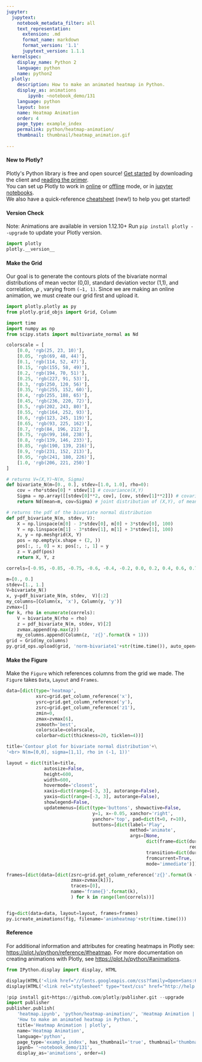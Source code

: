 ```yaml
---
jupyter:
  jupytext:
    notebook_metadata_filter: all
    text_representation:
      extension: .md
      format_name: markdown
      format_version: '1.1'
      jupytext_version: 1.1.1
  kernelspec:
    display_name: Python 2
    language: python
    name: python2
  plotly:
    description: How to make an animated heatmap in Python.
    display_as: animations
        ipynb: ~notebook_demo/131
    language: python
    layout: base
    name: Heatmap Animation
    order: 4
    page_type: example_index
    permalink: python/heatmap-animation/
    thumbnail: thumbnail/heatmap_animation.gif
    
---
```


#### New to Plotly?
Plotly's Python library is free and open source! [Get started](https://plot.ly/python/getting-started/) by downloading the client and [reading the primer](https://plot.ly/python/getting-started/).
<br>You can set up Plotly to work in [online](https://plot.ly/python/getting-started/#initialization-for-online-plotting) or [offline](https://plot.ly/python/getting-started/#initialization-for-offline-plotting) mode, or in [jupyter notebooks](https://plot.ly/python/getting-started/#start-plotting-online).
<br>We also have a quick-reference [cheatsheet](https://images.plot.ly/plotly-documentation/images/python_cheat_sheet.pdf) (new!) to help you get started!


#### Version Check
Note: Animations are available in version 1.12.10+
Run `pip install plotly --upgrade` to update your Plotly version.

```python
import plotly
plotly.__version__
```

#### Make the Grid
Our goal is to generate the contours plots of the bivariate normal distributions of mean vector (0,0), standard deviation vector (1,1), and correlation, $\rho$ , varying from `(−1, 1)`. Since we are making an online animation, we must create our grid first and upload it.

```python
import plotly.plotly as py
from plotly.grid_objs import Grid, Column

import time
import numpy as np
from scipy.stats import multivariate_normal as Nd

colorscale = [
    [0.0, 'rgb(25, 23, 10)'],
    [0.05, 'rgb(69, 48, 44)'],
    [0.1, 'rgb(114, 52, 47)'],
    [0.15, 'rgb(155, 58, 49)'],
    [0.2, 'rgb(194, 70, 51)'],
    [0.25, 'rgb(227, 91, 53)'],
    [0.3, 'rgb(250, 120, 56)'],
    [0.35, 'rgb(255, 152, 60)'],
    [0.4, 'rgb(255, 188, 65)'],
    [0.45, 'rgb(236, 220, 72)'],
    [0.5, 'rgb(202, 243, 80)'],
    [0.55, 'rgb(164, 252, 93)'],
    [0.6, 'rgb(123, 245, 119)'],
    [0.65, 'rgb(93, 225, 162)'],
    [0.7, 'rgb(84, 196, 212)'],
    [0.75, 'rgb(99, 168, 238)'],
    [0.8, 'rgb(139, 146, 233)'],
    [0.85, 'rgb(190, 139, 216)'],
    [0.9, 'rgb(231, 152, 213)'],
    [0.95, 'rgb(241, 180, 226)'],
    [1.0, 'rgb(206, 221, 250)']
]

# returns V=(X,Y)~N(m, Sigma)
def bivariate_N(m=[0., 0.], stdev=[1.0, 1.0], rho=0):
    cov = rho*stdev[0] * stdev[1] # covariance(X,Y)
    Sigma = np.array([[stdev[0]**2, cov], [cov, stdev[1]**2]]) # covariance  matrix
    return Nd(mean=m, cov=Sigma) # joint distribution of (X,Y), of mean  vector, m, and cov matrix, Sigma

# returns the pdf of the bivariate normal distribution
def pdf_bivariate_N(m, stdev, V):
    X = np.linspace(m[0] - 3*stdev[0], m[0] + 3*stdev[0], 100)
    Y = np.linspace(m[1] - 3*stdev[1], m[1] + 3*stdev[1], 100)
    x, y = np.meshgrid(X, Y)
    pos = np.empty(x.shape + (2, ))
    pos[:, :, 0] = x; pos[:, :, 1] = y
    z = V.pdf(pos)
    return X, Y, z

correls=[-0.95, -0.85, -0.75, -0.6, -0.4, -0.2, 0.0, 0.2, 0.4, 0.6, 0.75, 0.85, 0.95]

m=[0., 0.]
stdev=[1., 1.]
V=bivariate_N()
x, y=pdf_bivariate_N(m, stdev,  V)[:2]
my_columns=[Column(x, 'x'), Column(y, 'y')]
zvmax=[]
for k, rho in enumerate(correls):
    V = bivariate_N(rho = rho)
    z = pdf_bivariate_N(m, stdev, V)[2]
    zvmax.append(np.max(z))
    my_columns.append(Column(z, 'z{}'.format(k + 1)))
grid = Grid(my_columns)
py.grid_ops.upload(grid, 'norm-bivariate1'+str(time.time()), auto_open=False)
```

#### Make the Figure
Make the `Figure` which references columns from the grid we made. The `Figure` takes `Data`, `Layout` and `Frames`.

```python
data=[dict(type='heatmap',
           xsrc=grid.get_column_reference('x'),
           ysrc=grid.get_column_reference('y'),
           zsrc=grid.get_column_reference('z1'),
           zmin=0,
           zmax=zvmax[6],
           zsmooth='best',
           colorscale=colorscale,
           colorbar=dict(thickness=20, ticklen=4))]

title='Contour plot for bivariate normal distribution'+\
'<br> N(m=[0,0], sigma=[1,1], rho in (-1, 1))'

layout = dict(title=title,
              autosize=False,
              height=600,
              width=600,
              hovermode='closest',
              xaxis=dict(range=[-3, 3], autorange=False),
              yaxis=dict(range=[-3, 3], autorange=False),
              showlegend=False,
              updatemenus=[dict(type='buttons', showactive=False,
                                y=1, x=-0.05, xanchor='right',
                                yanchor='top', pad=dict(t=0, r=10),
                                buttons=[dict(label='Play',
                                              method='animate',
                                              args=[None,
                                                    dict(frame=dict(duration=100,
                                                                    redraw=True),
                                                    transition=dict(duration=0),
                                                    fromcurrent=True,
                                                    mode='immediate')])])])

frames=[dict(data=[dict(zsrc=grid.get_column_reference('z{}'.format(k + 1)),
                        zmax=zvmax[k])],
                        traces=[0],
                        name='frame{}'.format(k),
                        ) for k in range(len(correls))]


fig=dict(data=data, layout=layout, frames=frames)
py.icreate_animations(fig, filename='animheatmap'+str(time.time()))
```

#### Reference
For additional information and attributes for creating heatmaps in Plotly see: https://plot.ly/python/reference/#heatmap.
For more documentation on creating animations with Plotly, see https://plot.ly/python/#animations.

```python
from IPython.display import display, HTML

display(HTML('<link href="//fonts.googleapis.com/css?family=Open+Sans:600,400,300,200|Inconsolata|Ubuntu+Mono:400,700" rel="stylesheet" type="text/css" />'))
display(HTML('<link rel="stylesheet" type="text/css" href="http://help.plot.ly/documentation/all_static/css/ipython-notebook-custom.css">'))

!pip install git+https://github.com/plotly/publisher.git --upgrade
import publisher
publisher.publish(
    'heatmap.ipynb', 'python/heatmap-animation/', 'Heatmap Animation | plotly',
    'How to make an animated heatmap in Python.',
    title='Heatmap Animation | plotly',
    name='Heatmap Animation',
    language='python',
    page_type='example_index', has_thumbnail='true', thumbnail='thumbnail/heatmap_animation.gif',
    ipynb= '~notebook_demo/131',
    display_as='animations', order=4)
```

```python

```
